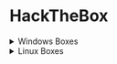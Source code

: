 # HackTheBox

<details>

<summary>Windows Boxes</summary>

* [x] [Forest](https://lojique.gitbook.io/hack-the-box/v/forest/)
* [x] [Sauna](https://lojique.gitbook.io/sauna/)&#x20;
* [x] Active&#x20;
* [x] Blackfield&#x20;
* [ ] Resolute&#x20;
* [ ] Reel&#x20;
* [ ] Sizzle&#x20;
* [ ] Mantis&#x20;
* [x] Cascade&#x20;
* [ ] Multimaster&#x20;
* [ ] Monteverde
* [x] Fuse
* [ ] Intelligence
* [ ] Remote
* [ ] Object

</details>

<details>

<summary>Linux Boxes</summary>

* [ ] Solid State
* [x] [Traverxec](https://lojique.gitbook.io/hack-the-box/v/traverxec/)

</details>
